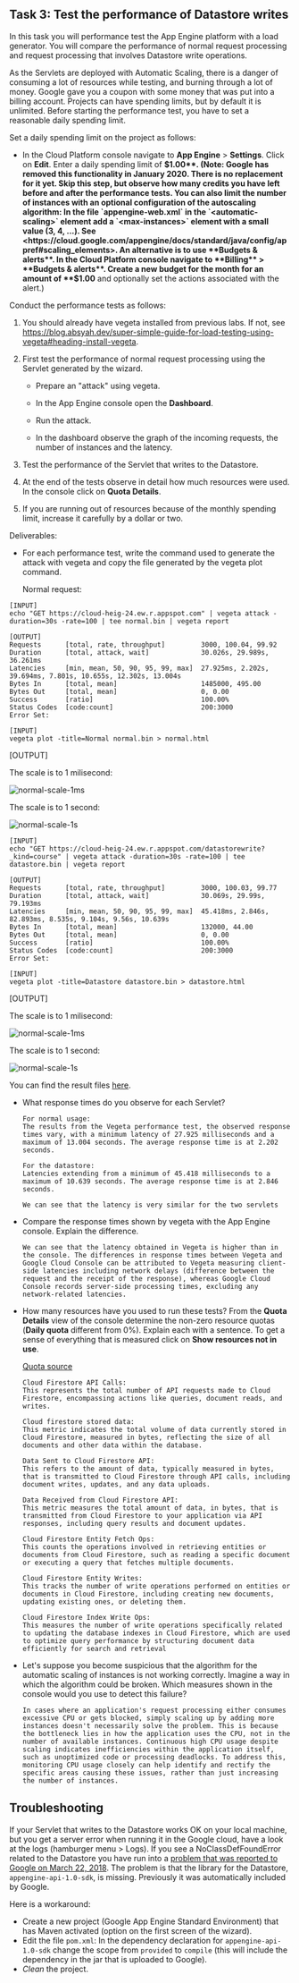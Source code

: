 ## Task 3: Test the performance of Datastore writes

In this task you will performance test the App Engine platform with a
load generator. You will compare the performance of normal request
processing and request processing that involves Datastore write
operations.

As the Servlets are deployed with Automatic Scaling, there is a danger
of consuming a lot of resources while testing, and burning through a
lot of money. Google gave you a coupon with some money that was put
into a billing account. Projects can have spending limits, but by
default it is unlimited. Before starting the performance test, you
have to set a reasonable daily spending limit.

Set a daily spending limit on the project as follows:

- In the Cloud Platform console navigate to **App Engine** >
  **Settings**. Click on **Edit**. Enter a daily spending limit of
  **$1.00**. (Note: Google has removed this functionality in January 2020. There is no replacement for it yet. Skip this step, but observe how many credits you have left before and after the performance tests. You can also limit the number of instances with an optional configuration of the autoscaling algorithm: In the file `appengine-web.xml` in the `<automatic-scaling>` element add a `<max-instances>` element with a small value (3, 4, ...). See <https://cloud.google.com/appengine/docs/standard/java/config/appref#scaling_elements>. An alternative is to use **Budgets & alerts**. In the Cloud Platform console navigate to **Billing** > **Budgets & alerts**. Create a new budget for the month for an amount of **$1.00** and optionally set the actions associated with the alert.)

Conduct the performance tests as follows:

1. You should already have vegeta installed from previous labs. If not, see <https://blog.absyah.dev/super-simple-guide-for-load-testing-using-vegeta#heading-install-vegeta>.

2. First test the performance of normal request processing using the
   Servlet generated by the wizard.
   - Prepare an "attack" using vegeta.
   
   - In the App Engine console open the **Dashboard**.
   
   - Run the attack.
   
   - In the dashboard observe the graph of the incoming requests, the
     number of instances and the latency.
   
3. Test the performance of the Servlet that writes to the Datastore.

4. At the end of the tests observe in detail how much resources were
   used. In the console click on **Quota Details**.

5. If you are running out of resources because of the monthly spending
   limit, increase it carefully by a dollar or two.

Deliverables:

- For each performance test, write the command used to generate the attack with vegeta and copy the file generated by the vegeta plot command.

  Normal request:

```
[INPUT]
echo "GET https://cloud-heig-24.ew.r.appspot.com" | vegeta attack -duration=30s -rate=100 | tee normal.bin | vegeta report

[OUTPUT]
Requests      [total, rate, throughput]         3000, 100.04, 99.92
Duration      [total, attack, wait]             30.026s, 29.989s, 36.261ms
Latencies     [min, mean, 50, 90, 95, 99, max]  27.925ms, 2.202s, 39.694ms, 7.801s, 10.655s, 12.302s, 13.004s
Bytes In      [total, mean]                     1485000, 495.00
Bytes Out     [total, mean]                     0, 0.00
Success       [ratio]                           100.00%
Status Codes  [code:count]                      200:3000  
Error Set:
```

```
[INPUT]
vegeta plot -title=Normal normal.bin > normal.html
```

[OUTPUT]

The scale is to 1 milisecond:

![normal-scale-1ms](./img/normal-scale-1ms.png)

The scale is to 1 second:

![normal-scale-1s](./img/normal-scale-1s.png)

```
[INPUT]
echo "GET https://cloud-heig-24.ew.r.appspot.com/datastorewrite?_kind=course" | vegeta attack -duration=30s -rate=100 | tee datastore.bin | vegeta report

[OUTPUT]
Requests      [total, rate, throughput]         3000, 100.03, 99.77
Duration      [total, attack, wait]             30.069s, 29.99s, 79.193ms
Latencies     [min, mean, 50, 90, 95, 99, max]  45.418ms, 2.846s, 82.893ms, 8.535s, 9.104s, 9.56s, 10.639s
Bytes In      [total, mean]                     132000, 44.00
Bytes Out     [total, mean]                     0, 0.00
Success       [ratio]                           100.00%
Status Codes  [code:count]                      200:3000  
Error Set:
```


```
[INPUT]
vegeta plot -title=Datastore datastore.bin > datastore.html
```

[OUTPUT]

The scale is to 1 milisecond:

![normal-scale-1ms](./img/datastore-scale-1ms.png)

The scale is to 1 second:

![normal-scale-1s](./img/datastore-scale-1s.png)

You can find the result files [here](result/). 

  

- What response times do you observe for each Servlet?

  ```
  For normal usage:
  The results from the Vegeta performance test, the observed response times vary, with a minimum latency of 27.925 milliseconds and a maximum of 13.004 seconds. The average response time is at 2.202 seconds.
  
  For the datastore:
  Latencies extending from a minimum of 45.418 milliseconds to a maximum of 10.639 seconds. The average response time is at 2.846 seconds.
  
  We can see that the latency is very similar for the two servlets 
  ```

- Compare the response times shown by vegeta with the App Engine console. Explain the difference.
  
      We can see that the latency obtained in Vegeta is higher than in the console. The differences in response times between Vegeta and Google Cloud Console can be attributed to Vegeta measuring client-side latencies including network delays (difference between the request and the receipt of the response), whereas Google Cloud Console records server-side processing times, excluding any network-related latencies.
  
- How many resources have you used to run these tests? From the 
  **Quota Details** view of the console determine the non-zero resource
  quotas (**Daily quota** different from 0%). Explain each with a sentence.
  To get a sense of everything that is measured click on **Show resources not in use**.
  
  [Quota source](https://cloud.google.com/appengine/docs/standard/quotas?authuser=2)

    ```
  Cloud Firestore API Calls:
  This represents the total number of API requests made to Cloud Firestore, encompassing actions like queries, document reads, and writes.
  
  Cloud firestore stored data:
  This metric indicates the total volume of data currently stored in Cloud Firestore, measured in bytes, reflecting the size of all documents and other data within the database.
  
  Data Sent to Cloud Firestore API:
  This refers to the amount of data, typically measured in bytes, that is transmitted to Cloud Firestore through API calls, including document writes, updates, and any data uploads.
  
  Data Received from Cloud Firestore API: 
  This metric measures the total amount of data, in bytes, that is transmitted from Cloud Firestore to your application via API responses, including query results and document updates.
  
  Cloud Firestore Entity Fetch Ops:
  This counts the operations involved in retrieving entities or documents from Cloud Firestore, such as reading a specific document or executing a query that fetches multiple documents.
  
  Cloud Firestore Entity Writes:
  This tracks the number of write operations performed on entities or documents in Cloud Firestore, including creating new documents, updating existing ones, or deleting them.
  
  Cloud Firestore Index Write Ops:
  This measures the number of write operations specifically related to updating the database indexes in Cloud Firestore, which are used to optimize query performance by structuring document data efficiently for search and retrieval
    ```

- Let's suppose you become suspicious that the algorithm for the automatic scaling of
  instances is not working correctly. Imagine a way in which the algorithm could be broken. Which measures shown in the console would you use to detect this failure?

  ```
  In cases where an application's request processing either consumes excessive CPU or gets blocked, simply scaling up by adding more instances doesn't necessarily solve the problem. This is because the bottleneck lies in how the application uses the CPU, not in the number of available instances. Continuous high CPU usage despite scaling indicates inefficiencies within the application itself, such as unoptimized code or processing deadlocks. To address this, monitoring CPU usage closely can help identify and rectify the specific areas causing these issues, rather than just increasing the number of instances.
  ```

## Troubleshooting

If your Servlet that writes to the Datastore works OK on your local
machine, but you get a server error when running it in the Google
cloud, have a look at the logs (hamburger menu > Logs). If you see a
NoClassDefFoundError related to the Datastore you have run into a
[problem that was reported to Google on March 22, 2018](https://issuetracker.google.com/issues/76144204). The
problem is that the library for the Datastore,
`appengine-api-1.0-sdk`, is missing. Previously it was automatically
included by Google.

Here is a workaround:

- Create a new project (Google App Engine Standard Environment) that
  has Maven activated (option on the first screen of the wizard).
- Edit the file `pom.xml`: In the dependency declaration for
  `appengine-api-1.0-sdk` change the scope from `provided` to
  `compile` (this will include the dependency in the jar that is
  uploaded to Google).
- _Clean_ the project.
